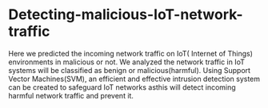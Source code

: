 # Detecting-malicious-IoT-network-traffic
Here we predicted the incoming network traffic on IoT( Internet of Things) environments in malicious or not.
We analyzed the network traffic in IoT systems will be classified as benign or malicious(harmful).
Using Support Vector Machines(SVM), an efficient and effective intrusion detection system can be created to
safeguard IoT networks asthis will detect incoming harmful network traffic and prevent it.
